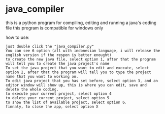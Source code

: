 # java_compiler
this is a python program for compiling, editing and running a java's coding file this program is compatible for windows only

how to use:

    just double click the "java_compiler.py"
    You can see 6 option (all with indonesian language, i will release the english version if the respon is better enought)
    to create the new java file, select option 1, after that the program will tell you to create the java project's name
    To set the java project that you want to edit and execute, select option 2, after that the program will tell you to type the project name that you want to working on.
    To edit java project that you has set before, select option 3, and an editor window will show up, this is where you can edit, save and delete the whole coding.
    to execute your current project, select option 4
    to delete your current project, select option 5
    to show the list of available project, select option 6.
    finnaly, to close the app, select option X
